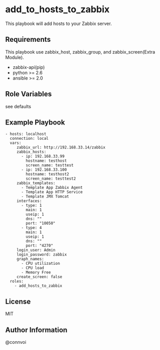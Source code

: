 add_to_hosts_to_zabbix
=========

This playbook will add hosts to your Zabbix server.

Requirements
------------
This playbook use zabbix_host, zabbix_group, and zabbix_screen(Extra Module).
- zabbix-api(pip)
- python >= 2.6 
- ansible >= 2.0


Role Variables
--------------
see defaults


Example Playbook
----------------
```
- hosts: localhost
  connection: local
  vars: 
     zabbix_url: http://192.168.33.14/zabbix
     zabbix_hosts:
       - ip: 192.168.33.99
         hostname: testhost
         screen_name: testtest
       - ip: 192.168.33.100
         hostname: testhost2
         screen_name: testtest2
     zabbix_templates:
       - Template App Zabbix Agent
       - Template App HTTP Service
       - Template JMX Tomcat
     interfaces: 
       - type: 1
         main: 1
         useip: 1
         dns: ""
         port: "10050"
       - type: 4 
         main: 1
         useip: 1
         dns: ""
         port: "4270"
     login_user: Admin
     login_password: zabbix
     graph_names:
       - CPU utilization
       - CPU load
       - Memory Free
     create_screen: false
  roles:
    - add_hosts_to_zabbix   
```

License
-------
MIT

Author Information
------------------
@connvoi
